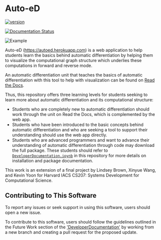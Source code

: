 # Auto-eD
[![version](https://img.shields.io/badge/version-1.0.2-yellow.svg)](https://semver.org)

[![Documentation Status](https://readthedocs.org/projects/auto-ed/badge/?version=latest)](https://auto-ed.readthedocs.io/en/latest/?badge=latest)

![Example](AutoEdCover.png)

Auto-eD (https://autoed.herokuapp.com) is a web application to help students learn the basics behind automatic differentiation by helping them to visualize the computational graph structure which underlies these computations in forward and reverse mode.

An automatic differentiation unit that teaches the basics of automatic differentiation with this tool to help with visualization can be found on [Read the Docs](https://auto-ed.readthedocs.io/en/latest/).

Thus, this repository offers three learning levels for students seeking to learn more about automatic differentiation and its computational structure:

* Students who are completely new to automatic differentiation should work through the unit on Read the Docs, which is complemented by the web app.
* Students who have been introduced to the basic concepts behind automatic differentiation and who are seeking a tool to support their understanding should use the web app directly.
* Students who are advanced programmers and want to advance their understanding of automatic differentiation through code may download the full package.  These students should refer to [`DeveloperDocumentation.ipynb`](./DeveloperDocumentation.ipynb) in this repository for more details on installation and package documentation.

This work is an extension of a final project by Lindsey Brown, Xinyue Wang, and Kevin Yoon for Harvard IACS CS207: Systems Development for Computational Science. 

## Contributing to This Software
To report any issues or seek support in using this software, users should open a new issue.

To contribute to this software, users should follow the guidelines outlined in the Future Work section of the ['DeveloperDocumentation'](./DeveloperDocumentation.ipynb) by working from a new branch and creating a pull request for the proposed update.
